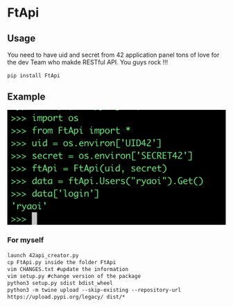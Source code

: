 # FtApi

## Usage
You need to have uid and secret from 42 application panel
tons of love for the dev Team who makde RESTful API.
You guys rock !!!

```
pip install FtApi
```

## Example

![example](https://github.com/ryaoi/ftApi/blob/master/img/example.png)

### For myself
```
launch 42api_creator.py
cp FtApi.py inside the folder FtApi
vim CHANGES.txt #update the information
vim setup.py #change version of the package
python3 setup.py sdist bdist_wheel
python3 -m twine upload --skip-existing --repository-url https://upload.pypi.org/legacy/ dist/*
```

